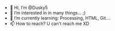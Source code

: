 - 👋 Hi, I’m @Dusky5
- 👀 I’m interested in in many things... ;)
- 🌱 I’m currently learning: Processing, HTML, Git....
- 📫 How to reach? U can't reach me XD

<!---
Dusky5/Dusky5 is a ✨ special ✨ repository because its `README.md` (this file) appears on your GitHub profile.
You can click the Preview link to take a look at your changes.
--->
